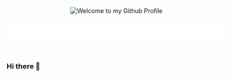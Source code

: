 <!-- "Hero" Header -->
<div align="center">
  <img src="https://github.com/GoldenManBel/GoldenManBel/blob/master/images/welcome.png?raw=true" style="max-width: 100%;" alt="Welcome to my Github Profile" />
  <br />
  <br />
  <img height="50" alt="My Name is Alexander and I like Node.js" src="images/personal_note.svg" />
  <br />
  <br />

</div>

### Hi there 👋

<!--
**GoldenManBel/GoldenManBel** is a ✨ _special_ ✨ repository because its `README.md` (this file) appears on your GitHub profile.

Here are some ideas to get you started:

- 🔭 I’m currently working on ...
- 🌱 I’m currently learning ...
- 👯 I’m looking to collaborate on ...
- 🤔 I’m looking for help with ...
- 💬 Ask me about ...
- 📫 How to reach me: ...
- 😄 Pronouns: ...
- ⚡ Fun fact: ...
-->
